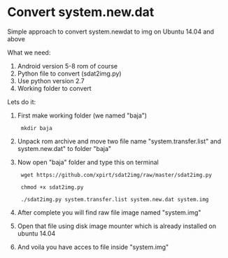 # Convert system.new.dat
Simple approach to convert system.newdat to img on Ubuntu 14.04 and above

What we need: 

  1. Android version 5-8 rom of course
  2. Python file to convert (sdat2img.py)
  3. Use python version 2.7
  4. Working folder to convert
  
Lets do it:

  1. First make working folder (we named "baja")
  
          mkdir baja
      
  2. Unpack rom archive and move two file name "system.transfer.list" and system.new.dat" to folder "baja"
  3. Now open "baja" folder and type this on terminal
  
          wget https://github.com/xpirt/sdat2img/raw/master/sdat2img.py
      
          chmod +x sdat2img.py
      
          ./sdat2img.py system.transfer.list system.new.dat system.img
      
  4. After complete you will find raw file image named "system.img"
  5. Open that file using disk image mounter which is already installed on ubuntu 14.04
  6. And voila you have acces to file inside "system.img"
